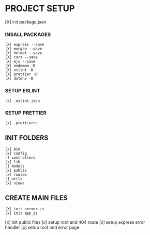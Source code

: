 # PROJECT SETUP

[X] init package.json

### INSALL PACKAGES

    [X] express --save
    [X] morgan --save
    [X] helmet --save
    [X] cors --save
    [X] ejs --save
    [X] nodemon -D
    [X] eslint -D
    [X] prettier -D
    [X] dotenv -D

### SETUP ESLINT

    [x] .eslint.json

### SETUP PRETTIER

    [x] .prettierrc

## INIT FOLDERS

    [x] bin
    [x] config
    [] controllers
    [x] lib
    [] models
    [x] public
    [x] routes
    [] utils
    [x] views

## CREATE MAIN FILES

    [X] init server.js
    [x] init app.js

[x] init public files
[x] setup root and 404 route
[x] setup express error handler
[x] setup root and error page
